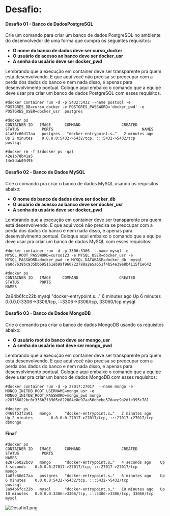 # Desafio:

####  Desafio 01 - Banco de DadosPostgreSQL
Crie um comando para criar um banco de dados PostgreSQL no ambiente do desenvolvedor de uma forma que cumpra os seguintes requisitos:
  * **O nome do banco de dados deve ser curso_docker** 
  * **O usuário de acesso ao banco deve ser docker_usr**
  * **A senha do usuário deve ser docker_pwd**
  
Lembrando que a execução em container deve ser transparente pra quem está desenvolvendo. E que aqui você não precisa se preocupar com a perda dos dados do banco e nem nada disso, é apenas para desenvolvimento pontual.
Coloque aqui embaixo o comando que a equipe deve usar pra criar um banco de dados PostgreSQL com esses requisitos.

    #docker container run -d -p 5432:5432 --name postsql -e POSTGRES_DB=curso_docker -e POSTGRES_PASSWORD='docker_pwd' -e POSTGRES_USER=docker_usr  postgres
    
    #docker ps
    CONTAINER ID   IMAGE      COMMAND                  CREATED          STATUS          PORTS                                       NAMES
    41a8fc60d17aa   postgres   "docker-entrypoint.s…"   2 minutes ago    Up 2 minutes    0.0.0.0:5432->5432/tcp, :::5432->5432/tcp              postsql

    #docker rm -f $(docker ps -qa)
    42e1b78b41a5
    f4e5dab09495

#### Desafio 02 - Banco de Dados MySQL
Crie o comando pra criar o banco de dados MySQL usando os requisitos abaixo:

  * **O nome do banco de dados deve ser docker_db**
  * **O usuário de acesso ao banco deve ser docker_usr**
  * **A senha do usuário deve ser docker_pwd**

Lembrando que a execução em container deve ser transparente pra quem está desenvolvendo. E que aqui você não precisa se preocupar com a perda dos dados do banco e nem nada disso, é apenas para desenvolvimento pontual. Coloque aqui embaixo o comando que a equipe deve usar pra criar um banco de dados MySQL com esses requisitos:

    #docker container run -d -p 3306:3306  --name mysql -e MYSQL_ROOT_PASSWORD=curso123 -e MYSQL_USER=docker_usr -e MYSQL_PASSWORD=docker_pwd -e MYSQL_DATABASE=docker_db  mysql
    8a0d7638bc935bb695161eb99f960722788a2e5a651f4b54e39e8b4115f1e642

    #docker ps
    CONTAINER ID   IMAGE     COMMAND                  CREATED         STATUS         PORTS                                                  NAMES
  2a94b6fcc22b   mysql      "docker-entrypoint.s…"   6 minutes ago    Up 6 minutes    0.0.0.0:3306->3306/tcp, :::3306->3306/tcp, 33060/tcp   mysql

#### Desafio 03 - Banco de Dados MongoDB
Crie o comando pra criar o banco de dados MongoDB usando os requisitos abaixo:

  * **O usuário root do banco deve ser mongo_usr**
  * **A senha do usuário root deve ser mongo_pwd**

Lembrando que a execução em container deve ser transparente pra quem está desenvolvendo. E que aqui você não precisa se preocupar com a perda dos dados do banco e nem nada disso, é apenas para desenvolvimento pontual. Coloque aqui embaixo o comando que a equipe deve usar pra criar um banco de dados MongoDB com esses requisitos:

    #docker container run -d -p 27017:27017  --name mongo -e MONGO_INITDB_ROOT_USERNAME=mongo_usr -e MONGO_INITDB_ROOT_PASSWORD=mongo_pwd mongo
    e28756022bc0c336b2f8905e822804e8e97aa56dbebe57daee9a2dfe395c781

    #docker ps
    d468f53f2a01   mongo      "docker-entrypoint.s…"   2 minutes ago        Up 2 minutes        0.0.0.0:27017->27017/tcp, :::27017->27017/tcp          dbmongo

#### Final`
    #docker ps
    CONTAINER ID   IMAGE      COMMAND                  CREATED          STATUS          PORTS                                                  NAMES
    e28756022bc0   mongo      "docker-entrypoint.s…"   4 seconds ago    Up 3 seconds    0.0.0.0:27017->27017/tcp, :::27017->27017/tcp          mongo
    1a8fc60d17aa   postgres   "docker-entrypoint.s…"   6 minutes ago    Up 6 minutes    0.0.0.0:5432->5432/tcp, :::5432->5432/tcp              postsql
    2a94b6fcc22b   mysql      "docker-entrypoint.s…"   10 minutes ago   Up 10 minutes   0.0.0.0:3306->3306/tcp, :::3306->3306/tcp, 33060/tcp   mysql

![Desafio1.png](./img/desafios.png)
